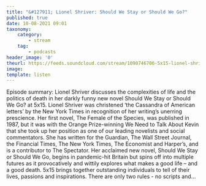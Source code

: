```yaml
---
title: "&#127911; Lionel Shriver: Should We Stay or Should We Go?"
published: true
date: 10-08-2021 09:01
taxonomy:
    category:
        - stream
    tag:
        - podcasts
header_image: '0'
theurl: https://feeds.soundcloud.com/stream/1090746706-5x15-lionel-shriver-should-we-stay-or-should-we-go.mp3
image: 
template: listen
--- 
```

Episode summary: Lionel Shriver discusses the complexities of life and the politics of death in her darkly funny new novel Should We Stay or Should We Go? at 5x15. Lionel Shriver was christened ‘the Cassandra of American letters’ by the New York Times in recognition of her writing’s unerring prescience. Her first novel, The Female of the Species, was published in 1987, but it was with the Orange Prize-winning We Need to Talk About Kevin that she took up her position as one of our leading novelists and social commentators. She has written for the Guardian, The Wall Street Journal, the Financial Times, The New York Times, The Economist and Harper’s, and is a contributor to The Spectator. Her acclaimed new novel, Should We Stay or Should We Go, begins in pandemic-hit Britain but spins off into multiple futures as it provocatively and wittily explores what makes a good life – and a good death. 5x15 brings together outstanding individuals to tell of their lives, passions and inspirations. There are only two rules - no scripts and…
